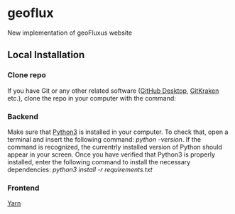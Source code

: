 # geoflux
New implementation of geoFluxus website

## Local Installation
### Clone repo
If you have Git or any other related software ([GitHub Desktop](https://desktop.github.com/), [GitKraken](https://www.gitkraken.com/) etc.), clone the repo in your computer with the command:

### Backend 
Make sure that [Python3](https://www.python.org/downloads/) is installed in your computer. To check that, open a terminal and insert the following command: *python -version*. If the command is recognized, the currentrly installed version of Python should appear in your screen. Once you have verified that Python3 is properly installed, enter the following command to install the necessary dependencies:
*python3 install -r requirements.txt*
### Frontend
[Yarn](https://classic.yarnpkg.com/en/docs/install/#windows-stable)
